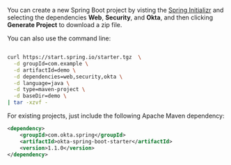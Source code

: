 You can create a new Spring Boot project by visting the [Spring Initializr](https://start.spring.io) and selecting the dependencies **Web**, **Security**, and **Okta**, and then clicking **Generate Project** to download a zip file.

You can also use the command line:

```bash

curl https://start.spring.io/starter.tgz  \
  -d groupId=com.example \
  -d artifactId=demo \
  -d dependencies=web,security,okta \
  -d language=java \
  -d type=maven-project \
  -d baseDir=demo \
| tar -xzvf -
```

For existing projects, just include the following Apache Maven dependency: 

```xml
<dependency>
    <groupId>com.okta.spring</groupId>
    <artifactId>okta-spring-boot-starter</artifactId>
    <version>1.1.0</version>
</dependency>
```
